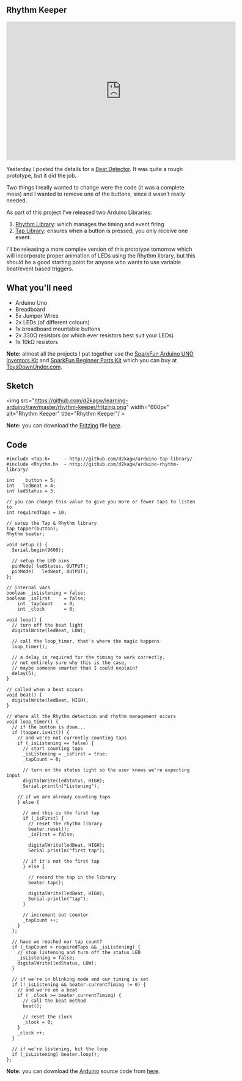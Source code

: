 ## Rhythm Keeper

<object width="600" height="362"><param name="movie" value="http://www.youtube.com/v/npFyAivyuIA?fs=1&amp;hl=en_US&amp;hd=1"></param><param name="allowFullScreen" value="true"></param><param name="allowscriptaccess" value="always"></param><embed src="http://www.youtube.com/v/npFyAivyuIA?fs=1&amp;hl=en_US&amp;hd=1" type="application/x-shockwave-flash" allowscriptaccess="always" allowfullscreen="true" width="600" height="362"></embed></object>

Yesterday I posted the details for a [Beat Detector](http://learning-arduino.tumblr.com/post/2558360094/beat-detector-v1). It was quite a rough prototype, but it did the job.

Two things I really wanted to change were the code (it was a complete mess) and I wanted to remove one of the buttons, since it wasn't really needed.

As part of this project I've released two Arduino Libraries:

1. [Rhythm Library](http://github.com/d2kagw/arduino-rhythm-library): which manages the timing and event firing
2. [Tap Library](http://github.com/d2kagw/arduino-tap-library): ensures when a button is pressed, you only receive one event.

I'll be releasing a more complex version of this prototype tomorrow which will incorporate proper animation of LEDs using the Rhythm library, but this should be a good starting point for anyone who wants to use variable beat/event based triggers.

## What you'll need

* Arduino Uno
* Breadboard
* 5x Jumper Wires
* 2x LEDs (of different colours)
* 1x breadboard mountable buttons
* 2x 330&#8486; resistors (or which ever resistors best suit your LEDs)
* 1x 10k&#8486; resistors

**Note:** almost all the projects I put together use the [SparkFun Arduino UNO Inventors Kit](http://www.sparkfun.com/products/10173) and [SparkFun Beginner Parts Kit](http://www.sparkfun.com/products/10003) which you can buy at [ToysDownUnder.com](http://toysdownunder.com/arduino).

## Sketch
<img src="https://github.com/d2kagw/learning-arduino/raw/master/rhythm-keeper/fritzing.png" width="600px" alt="Rhythm Keeper" title="Rhythm Keeper"/ >

**Note:** you can download the [Fritzing](http://fritzing.org/) file [here](https://github.com/d2kagw/learning-arduino/raw/master/rhythm-keeper/rhythm-keeper.fz).

## Code

    #include <Tap.h>     - http://github.com/d2kagw/arduino-tap-library/
    #include <Rhythm.h>  - http://github.com/d2kagw/arduino-rhythm-library/
    
    int    button = 5;
    int   ledBeat = 4;
    int ledStatus = 3;
    
    // you can change this value to give you more or fewer taps to listen to
    int requiredTaps = 10;
    
    // setup the Tap & Rhythm library
    Tap tapper(button);
    Rhythm beater;
    
    void setup () {
      Serial.begin(9600);
      
      // setup the LED pins
      pinMode( ledStatus, OUTPUT);
      pinMode(   ledBeat, OUTPUT);
    };
    
    // internal vars
    boolean _isListening = false;
    boolean _isFirst     = false;
        int _tapCount    = 0;
        int _clock       = 0;
    
    void loop() {
      // turn off the beat light
      digitalWrite(ledBeat, LOW);
      
      // call the loop_timer, that's where the magic happens
      loop_timer();
      
      // a delay is required for the timing to work correctly.
      // not entirely sure why this is the case,
      // maybe someone smarter than I could explain?
      delay(5);
    }
    
    // called when a beat occurs
    void beat() {
      digitalWrite(ledBeat, HIGH);
    }
    
    // Where all the Rhythm detection and rhythm management occurs
    void loop_timer() {
      // if the button is down...
      if (tapper.isHit()) {
        // and we're not currently counting taps
        if (_isListening == false) {
          // start counting taps
          _isListening = _isFirst = true;
          _tapCount = 0;
          
          // turn on the status light so the user knows we're expecting input
          digitalWrite(ledStatus, HIGH);
          Serial.println("Listening");
        
        // if we are already counting taps
        } else {
          
          // and this is the first tap
          if (_isFirst) {
            // reset the rhythm library
            beater.reset();
            _isFirst = false;
            
            digitalWrite(ledBeat, HIGH);
            Serial.println("first tap");
          
          // if it's not the first tap
          } else {
            
            // record the tap in the library
            beater.tap();
            
            digitalWrite(ledBeat, HIGH);
            Serial.println("tap");
          }
          
          // increment out counter
          _tapCount ++;
        }
      };
      
      // have we reached our tap count?
      if (_tapCount > requiredTaps && _isListening) {
        // stop listening and turn off the status LED
        _isListening = false;
        digitalWrite(ledStatus, LOW);
      }
      
      // if we're in blinking mode and our timing is set
      if (!_isListening && beater.currentTiming != 0) {
        // and we're on a beat
        if ( _clock >= beater.currentTiming) {
          // call the beat method
          beat();
          
          // reset the clock
          _clock = 0;
        }
        _clock ++;
      }
      
      // if we're listening, hit the loop
      if (_isListening) beater.loop();
    };

**Note:** you can download the [Arduino](http://www.arduino.cc/en/Main/Software) source code from [here](https://github.com/d2kagw/learning-arduino/raw/master/rhythm-keeper/rhythmkeeper/rhythmkeeper.pde).
